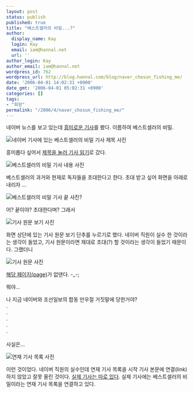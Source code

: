 ```yaml
---
layout: post
status: publish
published: true
title: "베스트셀러의 비밀...?"
author:
  display_name: Kay
  login: Kay
  email: iam@hannal.net
  url: ''
author_login: Kay
author_email: iam@hannal.net
wordpress_id: 762
wordpress_url: http://blog.hannal.com/blog/naver_chosun_fishing_me/
date: '2006-04-01 14:02:31 +0900'
date_gmt: '2006-04-01 05:02:31 +0900'
categories: []
tags:
- "희망"
permalink: "/2006/4/naver_chosun_fishing_me/"
---
```

<p>네이버 뉴스를 보고 있는데 <a href="http://news.naver.com/news/main2.php?mode=LSS2D&section_id=103&section_id2=243&menu_id=103&nt=20060401083602">흥미로운 기사</a>를 봤다. 이름하여 베스트셀러의 비밀.</p>
<p class="centerphoto"><img src="http://blog.hannal.com/wp-content/old_uploads/bestseller_01.gif" alt="네이버 기사에 있는 베스트셀러의 비밀 기사 제목 사진" /></p>
<p>흥미롭다 싶어서 <a href="http://news.naver.com/news/read.php?mode=LSS2D&office_id=023&article_id=0000179078&section_id=103&section_id2=243&menu_id=103">제목을 눌러 기사 읽기</a>로 갔다.</p>
<p class="centerphoto"><img src="http://blog.hannal.com/wp-content/old_uploads/bestseller_02.gif" alt=" 베스트셀러의 비밀 기사 내용 사진" /></p>
<p>베스트셀러의 과거와 현재로 독자들을 초대한다고 한다. 초대 받고 싶어 화면을 아래로 내리자 ...</p>
<p class="centerphoto"><img src="http://blog.hannal.com/wp-content/old_uploads/bestseller_03.gif" alt=" 베스트셀러의 비밀 기사 끝 사진?" /></p>
<p>어? 끝이야? 초대한다며? 그래서</p>
<p class="centerphoto"><img src="http://blog.hannal.com/wp-content/old_uploads/bestseller_04.gif" alt="기사 원문 보기 사진" /></p>
<p>화면 상단에 있는 기사 원문 보기 단추를 누르기로 했다. 네이버 직원이 실수 한 것이라는 생각이 들었고, 기사 원문이라면 제대로 초대(?) 할 것이라는 생각이 들었기 때문이다. 그랬더니</p>
<p class="centerphoto"><img src="http://blog.hannal.com/wp-content/old_uploads/bestseller_05.gif" alt="기사 원문 사진" /></p>
<p><a href="http://www.chosun.com/culture/news/200604/200604010002.html">해당 페이지(page)</a>가 없댄다. -_-;</p>
<p>뭐야...</p>
<p>나 지금 네이버와 조선일보의 합동 만우절 거짓말에 당한거야?<br />
.<br />
.<br />
.<br />
.<br />
.<br />
<!--more--><br />
사실은...</p>
<p class="centerphoto"><img src="http://blog.hannal.com/wp-content/old_uploads/bestseller_06.gif" alt="연재 기사 목록 사진" /></p>
<p>이런 것이었다. 네이버 직원의 실수인데 연재 기사 목록을 시작 기사 본문에 연결(link)하지 않았고 잘못 올린 것이다. <a href="http://news.naver.com/news/read.php?mode=LSS2D&office_id=023&article_id=0000179070&section_id=103&section_id2=243&menu_id=103">실제 기사는 따로 있다</a>. 실제 기사에는 베스트셀러의 비밀이라는 연재 기사 목록을 연결하고 있다.</p>
